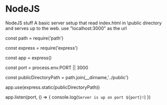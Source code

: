 # NodeJS
NodeJS stuff
A basic server setup that read index.html in \public directory and serves up to the web.
use "localhost:3000" as the url

const path = require('path')

const express = require('express')

const app = express()

const port = process.env.PORT || 3000

const publicDirectoryPath = path.join(__dirname,'../public')

app.use(express.static(publicDirectoryPath))

app.listen(port, () => {
    console.log(`Server is up on port ${port}!`)
})
